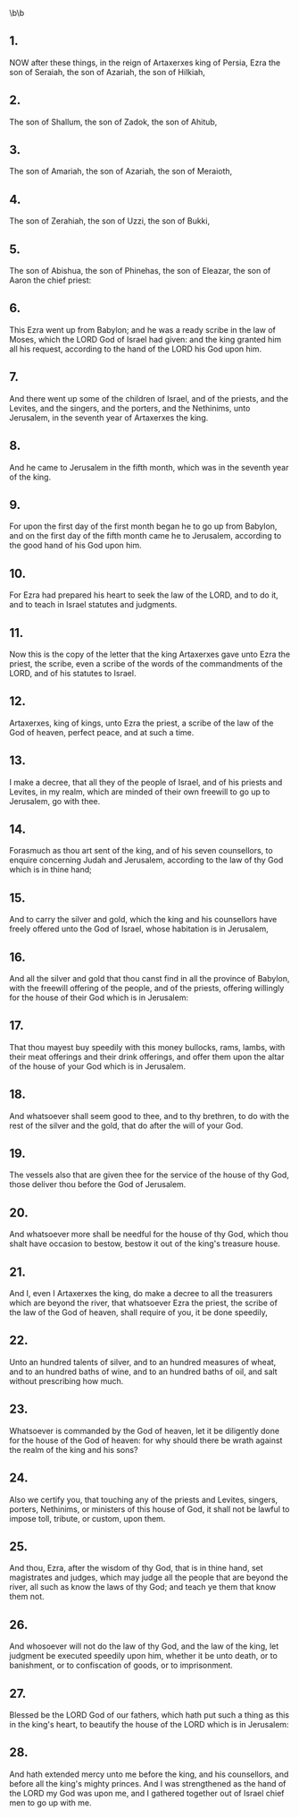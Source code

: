 \b\b
## 1.
NOW after these things, in the reign of Artaxerxes king of Persia, Ezra the son of Seraiah, the son of Azariah, the son of Hilkiah,
## 2.
The son of Shallum, the son of Zadok, the son of Ahitub,
## 3.
The son of Amariah, the son of Azariah, the son of Meraioth,
## 4.
The son of Zerahiah, the son of Uzzi, the son of Bukki,
## 5.
The son of Abishua, the son of Phinehas, the son of Eleazar, the son of Aaron the chief priest:
## 6.
This Ezra went up from Babylon; and he was a ready scribe in the law of Moses, which the LORD God of Israel had given: and the king granted him all his request, according to the hand of the LORD his God upon him.
## 7.
And there went up some of the children of Israel, and of the priests, and the Levites, and the singers, and the porters, and the Nethinims, unto Jerusalem, in the seventh year of Artaxerxes the king.
## 8.
And he came to Jerusalem in the fifth month, which was in the seventh year of the king.
## 9.
For upon the first day of the first month began he to go up from Babylon, and on the first day of the fifth month came he to Jerusalem, according to the good hand of his God upon him.
## 10.
For Ezra had prepared his heart to seek the law of the LORD, and to do it, and to teach in Israel statutes and judgments.
## 11.
Now this is the copy of the letter that the king Artaxerxes gave unto Ezra the priest, the scribe, even a scribe of the words of the commandments of the LORD, and of his statutes to Israel.
## 12.
Artaxerxes, king of kings, unto Ezra the priest, a scribe of the law of the God of heaven, perfect peace, and at such a time.
## 13.
I make a decree, that all they of the people of Israel, and of his priests and Levites, in my realm, which are minded of their own freewill to go up to Jerusalem, go with thee.
## 14.
Forasmuch as thou art sent of the king, and of his seven counsellors, to enquire concerning Judah and Jerusalem, according to the law of thy God which is in thine hand;
## 15.
And to carry the silver and gold, which the king and his counsellors have freely offered unto the God of Israel, whose habitation is in Jerusalem,
## 16.
And all the silver and gold that thou canst find in all the province of Babylon, with the freewill offering of the people, and of the priests, offering willingly for the house of their God which is in Jerusalem:
## 17.
That thou mayest buy speedily with this money bullocks, rams, lambs, with their meat offerings and their drink offerings, and offer them upon the altar of the house of your God which is in Jerusalem.
## 18.
And whatsoever shall seem good to thee, and to thy brethren, to do with the rest of the silver and the gold, that do after the will of your God.
## 19.
The vessels also that are given thee for the service of the house of thy God, those deliver thou before the God of Jerusalem.
## 20.
And whatsoever more shall be needful for the house of thy God, which thou shalt have occasion to bestow, bestow it out of the king's treasure house.
## 21.
And I, even I Artaxerxes the king, do make a decree to all the treasurers which are beyond the river, that whatsoever Ezra the priest, the scribe of the law of the God of heaven, shall require of you, it be done speedily,
## 22.
Unto an hundred talents of silver, and to an hundred measures of wheat, and to an hundred baths of wine, and to an hundred baths of oil, and salt without prescribing how much.
## 23.
Whatsoever is commanded by the God of heaven, let it be diligently done for the house of the God of heaven: for why should there be wrath against the realm of the king and his sons?
## 24.
Also we certify you, that touching any of the priests and Levites, singers, porters, Nethinims, or ministers of this house of God, it shall not be lawful to impose toll, tribute, or custom, upon them.
## 25.
And thou, Ezra, after the wisdom of thy God, that is in thine hand, set magistrates and judges, which may judge all the people that are beyond the river, all such as know the laws of thy God; and teach ye them that know them not.
## 26.
And whosoever will not do the law of thy God, and the law of the king, let judgment be executed speedily upon him, whether it be unto death, or to banishment, or to confiscation of goods, or to imprisonment.
## 27.
Blessed be the LORD God of our fathers, which hath put such a thing as this in the king's heart, to beautify the house of the LORD which is in Jerusalem:
## 28.
And hath extended mercy unto me before the king, and his counsellors, and before all the king's mighty princes.  And I was strengthened as the hand of the LORD my God was upon me, and I gathered together out of Israel chief men to go up with me.
